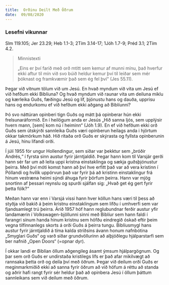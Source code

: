 ```yaml
---
title:  Orðinu Deilt Með Öðrum
date:  09/08/2020
---
```


### Lesefni vikunnar
Slm 119.105; Jer 23.29; Heb 1.1-3; 2Tím 3.14-17; 1Jóh 1.7-9; Préd 3.1; 2Tím 4.2.

> <p>Minnistexti</p>
> „Eins er því farið með orð mtitt sem kemur af munni mínu, það hverfur ekki aftur til mín við svo búið heldur kemur því til leiðar sem mér þóknast og framkvæmir það sem ég fel því“ (Jes 55.11).

Þegar við vitnum tölum við um Jesú.  En hvað myndum við vita um Jesú ef við hefðum ekki Biblíuna?  Og hvað myndum við raunar vita um deiluna miklu og kærleika Guðs, fæðingu Jesú og líf, þjónustu hans og dauða, upprisu hans og endurkomu ef við hefðum ekki aðgang að Biblíunni?

Þó svo náttúran opinberi tign Guðs og mátt þá opinberar hún ekki frelsunaráformið.  En í heilögum anda er Jesús „Hið sanna ljós, sem upplýsir hvern mann, [sem] kom nú í heiminn“ (Jóh 1.9).  En ef við hefðum ekki orð Guðs sem útskýrði sannleika Guðs væri opinberun heilags anda i hjörtum okkar takmörkum háð.  Hið ritaða orð Guðs er skýrasta og fyllsta opinberunin á Jesú, hinu lifandi orði.

Í júlí 1955 fór ungur Hollendingur, sem síðar var þekktur sem „bróðir Andrés,“ í fyrsta sinn austur fyrir járntjaldið.  Þegar hann kom til Varsjár gerði hann sér far um að leita uppi kristna einstaklinga og sækja guðsþjónustur þeirra.  Með því móti komst hann að því hve erfitt það var að vera kristinn í Póllandi og hvílík uppörvun það var fyrir þá að kristinn einstaklingur frá hinum vestræna heimi sýndi áhuga fyrir þörfum þeirra.  Hann var mjög snortinn af þessari reynslu og spurði sjálfan sig:  „Hvað get ég gert fyrir þetta fólk?“

Meðan hann var enn í Varsjá vissi hann hver köllun hans væri til þess að styðja við bakið á þeim kristnu einstaklingum sem lifðu í umhverfi sem var fjandsamlegt trú þeirra.  Árið 1957 hóf hann reglubundnar ferðir austur yfir landamærin í Volkswagen-bjöllunni sinni með Biblíur sem hann faldi í farangri sínum handa hinum kristnu sem höfðu eindregið óskað eftir þeim vegna tilfinnanlegs skorts á orði Guðs á þeirra tungu.  Biblíusmygl hans austur fyrir járntjaldið á tíma kalda stríðsins ávann honum nafnbótina „Smyglari Guðs“ og varð síðar grundvöllurinn að alþjóðlegu hjálparstarfi sem ber nafnið „Open Doors“ (=opnar dyr).

Í okkar landi er Biblían öllum aðgengileg ásamt ýmsum hjálpargögnum.  Og þar sem orð Guðs er undirstaða kristilegs lífs er það afar mikilvægt að rannsaka þetta orð og deila því með öðrum.  Þegar við deilum orði Guðs er meginmarkmiðið ekki að sanna fyrir öðrum að við höfum á réttu að standa og aðrir hafi rangt fyrir sér heldur það að opinbera Jesú í öllum þáttum sannleikans sem við deilum með öðrum.